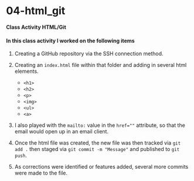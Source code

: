 # 04-html_git
**Class Activity HTML/Git**

#### In this class activity I worked on the following items

1. Creating a GitHub repository via the SSH connection method. 

2. Creating an `index.html` file within that folder and adding in several html elements.
    - `<h1>`
    - `<h2>`
    - `<p>`
    - `<img>`
    - `<ul>`
    -  `<a>`

3. I also played with the `mailto:` value in the `href=""` attribute, so that the email would open up in an email client.  

4. Once the html file was created, the new file was then tracked via `git add .` then staged via `git commit -m "Message"` and published to `git push`.

5. As corrections were identified or features added, several more commits were made to the file. 
